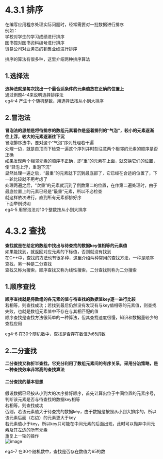 # 4.3.1 排序
在编写应用程序处理实际问题时，经常需要对一批数据进行排序  
例如：  
学校对学生的学习成绩进行排序  
图书馆对图书资料编号进行排序  
贸易公司对业务员的销售业绩进行排序  

排序的算法有很多种，这里介绍两种排序算法  

## 1.选择法
**选择法就是每次找出一个最合适条件的元素值放在正确的位置上**  
通过例题4-4来说明选择排序法  
eg4-4 产生十个随机整数，用选择法按从小到大排序

## 2.冒泡法
**冒泡法的思想是将待排序的数组元素看作是竖着排列的“气泡”，较小的元素逐渐往上浮，较大的元素逐渐往下沉**  
冒泡排序法中，要对这个“气泡”序列处理若干遍  
处理一边，就是自顶而下检查一遍这个序列并时刻注意两个相邻的元素的顺序是否正确  
如果发现两个相邻元素的顺序不正确，即“重”的元素在上面，就交换它们的位置，使“轻泡上浮，重泡下沉”  
显然处理一遍之后，“最重”的元素就下沉到最底部了，它已经在合适的位置了，下一轮比较就不用考虑了  
处理两遍之后，“次重”的元素就沉到了倒数第二的位置，在作第二遍处理时，由于最底位置上的元素已经是“最重”元素，所以不必检查  
就这样依次进行，直到所有元素都排好序  
下面举例说明  
eg4-5 用冒泡法对10个整数按从小到大排序  

# 4.3.2 查找
**查找就是在给定的数组中找出与待查找的数据key值相等的元素值**  
如果能找到，就返回对应元素的下标值，否则就没有找到  
在C++中，查找的方法也有很多种，这里介绍两种常用的查找方法，一种是顺序查找，另一种是二分查找  
查找又称为搜索，顺序查找又称为线性搜索，二分查找则称为二分搜索  

## 1.顺序查找
**顺序查找就是将数组的各元素的值与待查找的数据值key逐一进行比较**  
若相等，则查找成功；若找到最后仍然没有发现有与key值相等的元素值，则查找失败，也就是数组元素值中不存在与其相匹配的值  
顺序查找是查找方法很简单的一种算法，但其查找速度很慢，知识和数据量较少的查找应用  

eg4-6 在30个随机数中，查找是否存在数值为65的数

## 2.二分查找
**二分查找又称折半查找，它充分利用了数组元素间的有序关系，采用分治策略，是一种查找效率非常高的查找算法**  
#### 二分查找的基本思想
假设数据已经按从小到大的次序排好顺序，首先计算出位于中间位置的元素序号，判断该元素是否与待查找的数据key相等  
若相等，则查找成功  
否则，若该元素值大于待查找的数据key，由于数据是按照从小到大排序的，所以该元素后面（右边）的元素更大于key  
若元素值小于key，所以key只可能在中间元素的后面出现，此时可以抛弃中间元素及其左边的所有元素  
重复上一轮的操作  
![image](https://user-images.githubusercontent.com/77609544/110873052-e385ae80-830b-11eb-9d9d-6491ce255ad1.png)

eg4-7 在30个随机数中，查找是否存在数值为65的数  

